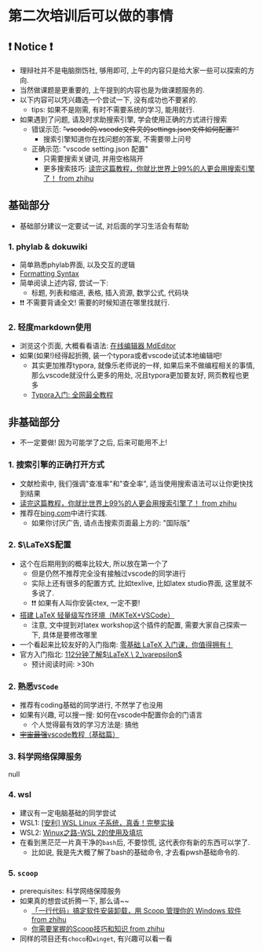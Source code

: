 # 第二次培训后可以做的事情

## :exclamation: Notice :exclamation:
- 理辩社并不是电脑捯饬社, 够用即可, 上午的内容只是给大家一些可以探索的方向.
- 当然做课题是更重要的, 上午提到的内容也是为做课题服务的.
- 以下内容可以凭兴趣选一个尝试一下, 没有成功也不要紧的.
  - tips: 如果不是刚需, 有时不需要系统的学习, 能用就行.
- 如果遇到了问题, 请及时求助搜索引擎, 学会使用正确的方式进行搜索
  - 错误示范: ~~"vscode的.vscode文件夹的settings.json文件如何配置?"~~
    - 搜索引擎知道你在找问题的答案, 不需要带上问号
  - 正确示范: "vscode setting.json 配置"
    - 只需要搜索关键词, 并用空格隔开
    - 更多搜索技巧: [读完这篇教程，你就比世界上99%的人更会用搜索引擎了！ from zhihu](https://zhuanlan.zhihu.com/p/33787647?utm_source=wechat_session&utm_medium=social&utm_oi=1121563695297273856)

## 基础部分
- 基础部分建议一定要试一试, 对后面的学习生活会有帮助

### 1. phylab & dokuwiki
- 简单熟悉phylab界面, 以及交互的逻辑
- [Formatting Syntax](https://www.dokuwiki.org/wiki:syntax#code_blocks)
- 简单阅读上述内容, 尝试一下:
  - 标题, 列表和缩进, 表格, 插入资源, 数学公式, 代码块
- :exclamation::exclamation: 不需要背诵全文! 需要的时候知道在哪里找就行.

### 2. 轻度markdown使用
- 浏览这个页面, 大概看看语法: [在线编辑器 MdEditor](https://md.mzr.me/)
- 如果(如果!)经得起折腾, 装一个typora或者vscode试试本地编辑吧!
  - 其实更加推荐typora, 就像乐老师说的一样, 如果后来不做编程相关的事情, 那么vscode就没什么更多的用处, 况且typora更加要友好, 网页教程也更多
  - [Typora入门: 全网最全教程](https://www.typora.net/1249.html)



## 非基础部分
- 不一定要做! 因为可能学了之后, 后来可能用不上!

### 1. 搜索引擎的正确打开方式
- 文献检索中, 我们强调"查准率"和"查全率", 适当使用搜索语法可以让你更快找到结果
- [读完这篇教程，你就比世界上99%的人更会用搜索引擎了！ from zhihu](https://zhuanlan.zhihu.com/p/33787647?utm_source=wechat_session&utm_medium=social&utm_oi=1121563695297273856)
- 推荐在[bing.com](https://cn.bing.com/)中进行实践.
  - 如果你讨厌广告, 请点击搜索页面最上方的: "国际版"

### 2. $\LaTeX$配置
- 这个在后期用到的概率比较大, 所以放在第一个了
  - 但是仍然不推荐完全没有接触过vscode的同学进行
  - 实际上还有很多的配置方式, 比如texlive, 比如latex studio界面, 这里就不多说了.
  - :exclamation::exclamation: 如果有人叫你安装ctex, 一定不要!
- [搭建 LaTeX 轻量级写作环境（MiKTeX+VSCode）](https://zhuanlan.zhihu.com/p/139210056)
  - 注意, 文中提到对latex workshop这个插件的配置, 需要大家自己探索一下, 具体是要修改哪里
- 一个看起来比较友好的入门指南: [零基础 LaTeX 入门课，你值得拥有！](https://zhuanlan.zhihu.com/jeldor-latex)
- 官方入门指北: [112分钟了解$\LaTeX \ 2_\varepsilon$](https://ctan.math.washington.edu/tex-archive/info/lshort/chinese/lshort-zh-cn.pdf)
  - 预计阅读时间: >30h

### 2. 熟悉`VSCode`
- 推荐有coding基础的同学进行, 不然学了也没用
- 如果有兴趣, 可以搜一搜: 如何在vscode中配置你会的门语言
  - 个人觉得最有效的学习方法是: 搞他
- [~~宇宙最强~~vscode教程（基础篇）](https://segmentfault.com/a/1190000017949680)

### 3. 科学网络保障服务
null

### 4. wsl
- 建议有一定电脑基础的同学尝试
- WSL1: [[安利] WSL Linux 子系统，真香！完整实操](https://zhuanlan.zhihu.com/p/146545159)
- WSL2: [Winux之路-WSL 2的使用及填坑](https://zhuanlan.zhihu.com/p/224753478)
- 在看到黑茫茫一片真干净的`bash`后, 不要惊慌, 这代表你有新的东西可以学了.
  - 比如说, 我是先大概了解了bash的基础命令, 才去看pwsh基础命令的.

### 5. `scoop`
- prerequisites: 科学网络保障服务
- 如果真的想尝试折腾一下, 那么请~~
  - [「一行代码」搞定软件安装卸载，用 Scoop 管理你的 Windows 软件 from zhihu](https://zhuanlan.zhihu.com/p/54822449)
  - [你需要掌握的Scoop技巧和知识 from zhihu](https://zhuanlan.zhihu.com/p/135278662)
- 同样的项目还有`choco`和`winget`, 有兴趣可以看一看


